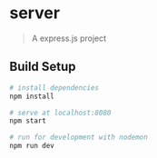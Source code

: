 # server

> A express.js project

## Build Setup

``` bash
# install dependencies
npm install

# serve at localhost:8080
npm start

# run for development with nodemon
npm run dev
```
